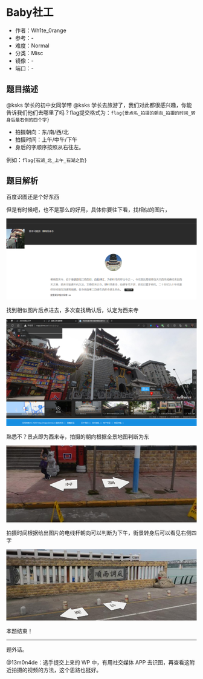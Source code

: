 # Baby社工

- 作者：Wh1te_0range
- 参考：-
- 难度：Normal
- 分类：Misc
- 镜像：-
- 端口：-

## 题目描述

@ksks 学长的初中女同学带 @ksks 学长去旅游了，我们对此都很感兴趣，你能告诉我们他们去哪里了吗？flag提交格式为：`flag{景点名_拍摄的朝向_拍摄的时间_转身后最右侧的四个字}`

- 拍摄朝向：东/南/西/北
- 拍摄时间：上午/中午/下午
- 身后的字顺序按照从右往左。

例如：`flag{石湖_北_上午_石湖之韵}`

## 题目解析

百度识图还是个好东西

但是有时候吧，也不是那么的好用，具体你要往下看，找相似的图片，

![](writeup/images/image-20231021213657074.png)

找到相似图片后点进去，多次查找确认后，认定为西来寺

![](writeup/images/image-20231021213938816.png)

熟悉不？景点即为西来寺，拍摄的朝向根据全景地图判断为东

![image-20231021214117500](writeup/images/image-20231021214117500.png)

拍摄时间根据给出图片的电线杆朝向可以判断为下午，街景转身后可以看见右侧四字

![image-20231021214333841](writeup/images/image-20231021214333841.png)

本题结束！

______________________________________________________________________

题外话。

@13m0n4de：选手提交上来的 WP 中，有用社交媒体 APP 去识图，再查看这附近拍摄的视频的方法，这个思路也挺好。
